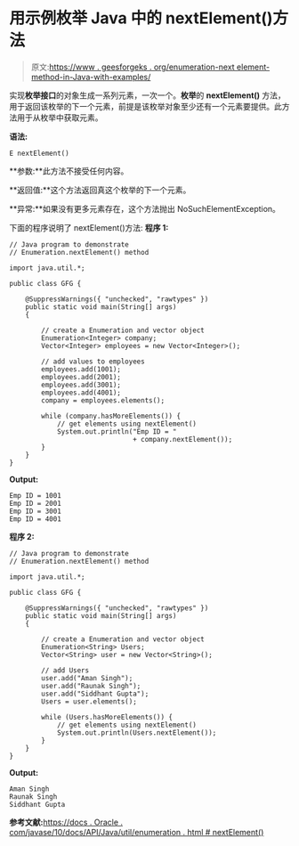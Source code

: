 # 用示例枚举 Java 中的 nextElement()方法

> 原文:[https://www . geesforgeks . org/enumeration-next element-method-in-Java-with-examples/](https://www.geeksforgeeks.org/enumeration-nextelement-method-in-java-with-examples/)

实现**枚举接口**的对象生成一系列元素，一次一个。**枚举**的 **nextElement()** 方法，用于返回该枚举的下一个元素，前提是该枚举对象至少还有一个元素要提供。此方法用于从枚举中获取元素。

**语法:**

```
E nextElement()

```

**参数:**此方法不接受任何内容。

**返回值:**这个方法返回真这个枚举的下一个元素。

**异常:**如果没有更多元素存在，这个方法抛出 NoSuchElementException。

下面的程序说明了 nextElement()方法:
**程序 1:**

```
// Java program to demonstrate
// Enumeration.nextElement() method

import java.util.*;

public class GFG {

    @SuppressWarnings({ "unchecked", "rawtypes" })
    public static void main(String[] args)
    {

        // create a Enumeration and vector object
        Enumeration<Integer> company;
        Vector<Integer> employees = new Vector<Integer>();

        // add values to employees
        employees.add(1001);
        employees.add(2001);
        employees.add(3001);
        employees.add(4001);
        company = employees.elements();

        while (company.hasMoreElements()) {
            // get elements using nextElement()
            System.out.println("Emp ID = "
                               + company.nextElement());
        }
    }
}
```

**Output:**

```
Emp ID = 1001
Emp ID = 2001
Emp ID = 3001
Emp ID = 4001

```

**程序 2:**

```
// Java program to demonstrate
// Enumeration.nextElement() method

import java.util.*;

public class GFG {

    @SuppressWarnings({ "unchecked", "rawtypes" })
    public static void main(String[] args)
    {

        // create a Enumeration and vector object
        Enumeration<String> Users;
        Vector<String> user = new Vector<String>();

        // add Users
        user.add("Aman Singh");
        user.add("Raunak Singh");
        user.add("Siddhant Gupta");
        Users = user.elements();

        while (Users.hasMoreElements()) {
            // get elements using nextElement()
            System.out.println(Users.nextElement());
        }
    }
}
```

**Output:**

```
Aman Singh
Raunak Singh
Siddhant Gupta

```

**参考文献:**[https://docs . Oracle . com/javase/10/docs/API/Java/util/enumeration . html # nextElement()](https://docs.oracle.com/javase/10/docs/api/java/util/Enumeration.html#nextElement())